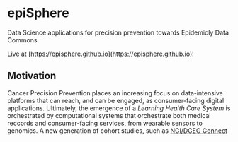 # epiSphere
Data Science applications for precision prevention towards Epidemioly Data Commons

Live at [https://episphere.github.io](https://episphere.github.io)!

## Motivation
Cancer Precision Prevention places an increasing focus on data-intensive platforms that can reach, and can be engaged, as consumer-facing digital applications. Ultimately, the emergence of a *Learning Health Care System* is orchestrated by computational systems that orchestrate both medical reccords and consumer-facing services, from wearable sensors to genomics. A new generation of cohort studies, such as [NCI/DCEG Connect](https://dceg.cancer.gov/research/who-we-study/cohorts/connect) 

